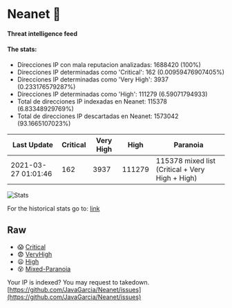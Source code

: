 # Neanet :hocho:
#### Threat intelligence feed
#### The stats:

- Direcciones IP con mala reputacion analizadas: 1688420 (100%)
- Direcciones IP determinadas como 'Critical':  162 (0.00959476907405%)
- Direcciones IP determinadas como 'Very High':  3937 (0.233176579287%)
- Direcciones IP determinadas como 'High':  111279 (6.59071794933)
- Total de direcciones IP indexadas en Neanet:  115378 (6.83348929769%)
- Total de direcciones IP descartadas en Neanet:  1573042 (93.1665107023%)

| Last Update | Critical | Very High | High | Paranoia |
| --- | --- | --- | --- | --- |
| 2021-03-27 01:01:46 | 162 | 3937 | 111279 | 115378 mixed list (Critical + Very High + High)|

![Stats](https://docs.google.com/spreadsheets/d/e/2PACX-1vSnaNMIXVabIpDJjufMlzH7poXnshF3mgd8Is1g9ytUEzVsP5my4Trn8f-xkoLLQ38xpL3HtmUexLo6/pubchart?oid=501124687&format=image)

For the historical stats go to: [link](/stats.csv)
## Raw
- :scream: [Critical](https://raw.githubusercontent.com/JavaGarcia/Neanet/master/blacklists/neanet_critical.txt)
- :fearful: [VeryHigh](https://raw.githubusercontent.com/JavaGarcia/Neanet/master/blacklists/neanet_veryHigh.txtt)
- :frowning: [High](https://raw.githubusercontent.com/JavaGarcia/Neanet/master/blacklists/neanet_high.txt)
- :dizzy_face: [Mixed-Paranoia](https://raw.githubusercontent.com/JavaGarcia/Neanet/master/blacklists/neanet_all.txt)


Your IP is indexed? You may request to takedown. [https://github.com/JavaGarcia/Neanet/issues](https://github.com/JavaGarcia/Neanet/issues)




























































































































































































































































































































































































































































































































































































































































































































































































































































































































































































































































































































































































































































































































































































































































































































































































































































































































































































































































































































































































































































































































































































































































































































































































































































































































































































































































































































































































































































































































































































































































































































































































































































































































































































































































































































































































































































































































































































































































































































































































































































































































































































































































































































































































































































































































































































































































































































































































































































































































































































































































































































































































































































































































































